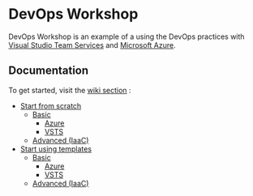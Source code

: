 # DevOps Workshop
DevOps Workshop is an example of a using the DevOps practices with [Visual Studio Team Services](https://www.visualstudio.com/team-services/) and [Microsoft Azure](http://azure.com/).

## Documentation
To get started, visit the [wiki section](https://github.com/fimdim/fimdim/devops-workshop/wiki) :
- [Start from scratch](https://github.com/fimdim/fimdim/devops-workshop/wiki)
  - [Basic](https://github.com/fimdim/fimdim/devops-workshop/wiki/Start-from-scratch-I-Basic)
    - [Azure](https://github.com/fimdim/fimdim/devops-workshop/wiki/Start-from-scratch-I-Basic-I-Azure)
    - [VSTS](https://github.com/fimdim/fimdim/devops-workshop/wiki/Start-from-scratch-I-Basic-I-VSTS)
  - [Advanced (IaaC)](https://github.com/fimdim/fimdim/devops-workshop/wiki/tart-from-scratch-I-Advanced)
- [Start using templates](https://github.com/fimdim/fimdim/devops-workshop/wiki/Start-using-templates)
  - [Basic](https://github.com/fimdim/fimdim/devops-workshop/wiki/Start-using-templates-I-Basic)
    - [Azure](https://github.com/fimdim/fimdim/devops-workshop/wiki/Start-using-templates-I-Basic-I-Azure)
    - [VSTS](https://github.com/fimdim/fimdim/devops-workshop/wiki/Start-using-templates-I-Basic-I-VSTS)
  - [Advanced (IaaC)](https://github.com/fimdim/fimdim/devops-workshop/wiki/Start-using-templates-I-Advanced)
